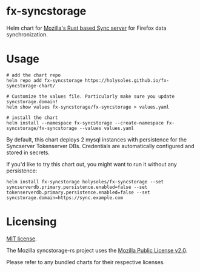 # fx-syncstorage
Helm chart for [Mozilla's Rust based Sync server](https://github.com/mozilla-services/syncstorage-rs/) for Firefox data synchronization.

# Usage

```shell
# add the chart repo
helm repo add fx-syncstorage https://holysoles.github.io/fx-syncstorage-chart/

# Customize the values file. Particularly make sure you update syncstorage.domain!
helm show values fx-syncstorage/fx-syncstorage > values.yaml

# install the chart
helm install --namespace fx-syncstorage --create-namespace fx-syncstorage/fx-syncstorage --values values.yaml
```

By default, this chart deploys 2 mysql instances with persistence for the Syncserver Tokenserver DBs. Credentials are automatically configured and stored in secrets.

If you'd like to try this chart out, you might want to run it without any persistence:

```shell
helm install fx-syncstorage holysoles/fx-syncstorage --set syncserverdb.primary.persistence.enabled=false --set tokenserverdb.primary.persistence.enabled=false --set syncstorage.domain=https://sync.example.com
```

# Licensing

[MIT license](https://github.com/holysoles/fx-syncstorage-chart/blob/main/LICENSE).

The Mozilla syncstorage-rs project uses the [Mozilla Public License v2.0](https://github.com/mozilla-services/syncstorage-rs/blob/master/LICENSE).

Please refer to any bundled charts for their respective licenses.